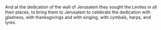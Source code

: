 And at the dedication of the wall of Jerusalem they sought the Levites in all their places, to bring them to Jerusalem to celebrate the dedication with gladness, with thanksgivings and with singing, with cymbals, harps, and lyres.
